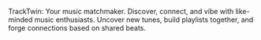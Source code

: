 TrackTwin: Your music matchmaker. Discover, connect, and vibe with like-minded music enthusiasts. Uncover new tunes, build playlists together, and forge connections based on shared beats.

